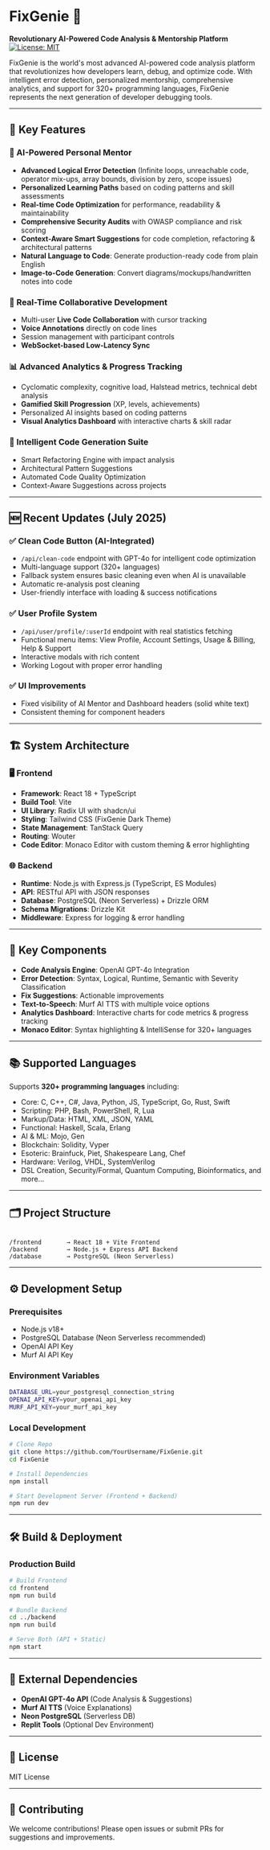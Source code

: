 
# FixGenie 🚀
**Revolutionary AI-Powered Code Analysis & Mentorship Platform**
[![License: MIT](https://img.shields.io/badge/License-MIT-yellow.svg)](https://opensource.org/licenses/MIT)

FixGenie is the world's most advanced AI-powered code analysis platform that revolutionizes how developers learn, debug, and optimize code. With intelligent error detection, personalized mentorship, comprehensive analytics, and support for 320+ programming languages, FixGenie represents the next generation of developer debugging tools.

---

## 🌟 Key Features

### 🧠 AI-Powered Personal Mentor
- **Advanced Logical Error Detection** (Infinite loops, unreachable code, operator mix-ups, array bounds, division by zero, scope issues)
- **Personalized Learning Paths** based on coding patterns and skill assessments
- **Real-time Code Optimization** for performance, readability & maintainability
- **Comprehensive Security Audits** with OWASP compliance and risk scoring
- **Context-Aware Smart Suggestions** for code completion, refactoring & architectural patterns
- **Natural Language to Code**: Generate production-ready code from plain English
- **Image-to-Code Generation**: Convert diagrams/mockups/handwritten notes into code

### 👥 Real-Time Collaborative Development
- Multi-user **Live Code Collaboration** with cursor tracking
- **Voice Annotations** directly on code lines
- Session management with participant controls
- **WebSocket-based Low-Latency Sync**

### 📊 Advanced Analytics & Progress Tracking
- Cyclomatic complexity, cognitive load, Halstead metrics, technical debt analysis
- **Gamified Skill Progression** (XP, levels, achievements)
- Personalized AI insights based on coding patterns
- **Visual Analytics Dashboard** with interactive charts & skill radar

### 🎯 Intelligent Code Generation Suite
- Smart Refactoring Engine with impact analysis
- Architectural Pattern Suggestions
- Automated Code Quality Optimization
- Context-Aware Suggestions across projects

---

## 🆕 Recent Updates (July 2025)
### ✅ Clean Code Button (AI-Integrated)
- `/api/clean-code` endpoint with GPT-4o for intelligent code optimization
- Multi-language support (320+ languages)
- Fallback system ensures basic cleaning even when AI is unavailable
- Automatic re-analysis post cleaning
- User-friendly interface with loading & success notifications

### ✅ User Profile System
- `/api/user/profile/:userId` endpoint with real statistics fetching
- Functional menu items: View Profile, Account Settings, Usage & Billing, Help & Support
- Interactive modals with rich content
- Working Logout with proper error handling

### ✅ UI Improvements
- Fixed visibility of AI Mentor and Dashboard headers (solid white text)
- Consistent theming for component headers

---

## 🏗️ System Architecture

### 🖥️ Frontend
- **Framework**: React 18 + TypeScript
- **Build Tool**: Vite
- **UI Library**: Radix UI with shadcn/ui
- **Styling**: Tailwind CSS (FixGenie Dark Theme)
- **State Management**: TanStack Query
- **Routing**: Wouter
- **Code Editor**: Monaco Editor with custom theming & error highlighting

### 🌐 Backend
- **Runtime**: Node.js with Express.js (TypeScript, ES Modules)
- **API**: RESTful API with JSON responses
- **Database**: PostgreSQL (Neon Serverless) + Drizzle ORM
- **Schema Migrations**: Drizzle Kit
- **Middleware**: Express for logging & error handling

---

## 🧩 Key Components
- **Code Analysis Engine**: OpenAI GPT-4o Integration
- **Error Detection**: Syntax, Logical, Runtime, Semantic with Severity Classification
- **Fix Suggestions**: Actionable improvements
- **Text-to-Speech**: Murf AI TTS with multiple voice options
- **Analytics Dashboard**: Interactive charts for code metrics & progress tracking
- **Monaco Editor**: Syntax highlighting & IntelliSense for 320+ languages

---

## 📚 Supported Languages
Supports **320+ programming languages** including:
- Core: C, C++, C#, Java, Python, JS, TypeScript, Go, Rust, Swift
- Scripting: PHP, Bash, PowerShell, R, Lua
- Markup/Data: HTML, XML, JSON, YAML
- Functional: Haskell, Scala, Erlang
- AI & ML: Mojo, Gen
- Blockchain: Solidity, Vyper
- Esoteric: Brainfuck, Piet, Shakespeare Lang, Chef
- Hardware: Verilog, VHDL, SystemVerilog
- DSL Creation, Security/Formal, Quantum Computing, Bioinformatics, and more...

---

## 🗂️ Project Structure
```

/frontend       → React 18 + Vite Frontend
/backend        → Node.js + Express API Backend
/database       → PostgreSQL (Neon Serverless)

````

---

## ⚙️ Development Setup

### Prerequisites
- Node.js v18+
- PostgreSQL Database (Neon Serverless recommended)
- OpenAI API Key
- Murf AI API Key

### Environment Variables
```bash
DATABASE_URL=your_postgresql_connection_string
OPENAI_API_KEY=your_openai_api_key
MURF_API_KEY=your_murf_api_key
````

### Local Development

```bash
# Clone Repo
git clone https://github.com/YourUsername/FixGenie.git
cd FixGenie

# Install Dependencies
npm install

# Start Development Server (Frontend + Backend)
npm run dev
```

---

## 🛠️ Build & Deployment

### Production Build

```bash
# Build Frontend
cd frontend
npm run build

# Bundle Backend
cd ../backend
npm run build

# Serve Both (API + Static)
npm start
```

---

## 📡 External Dependencies

* **OpenAI GPT-4o API** (Code Analysis & Suggestions)
* **Murf AI TTS** (Voice Explanations)
* **Neon PostgreSQL** (Serverless DB)
* **Replit Tools** (Optional Dev Environment)

---

## 📜 License

MIT License

---

## 🙌 Contributing

We welcome contributions! Please open issues or submit PRs for suggestions and improvements.



